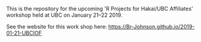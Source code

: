 This is the repository for the upcoming 'R Projects for Hakai/UBC Affiliates' workshop held at UBC on January 21–22 2019.

See the website for this work shop here: https://Br-Johnson.github.io/2019-01-21-UBCIOF
